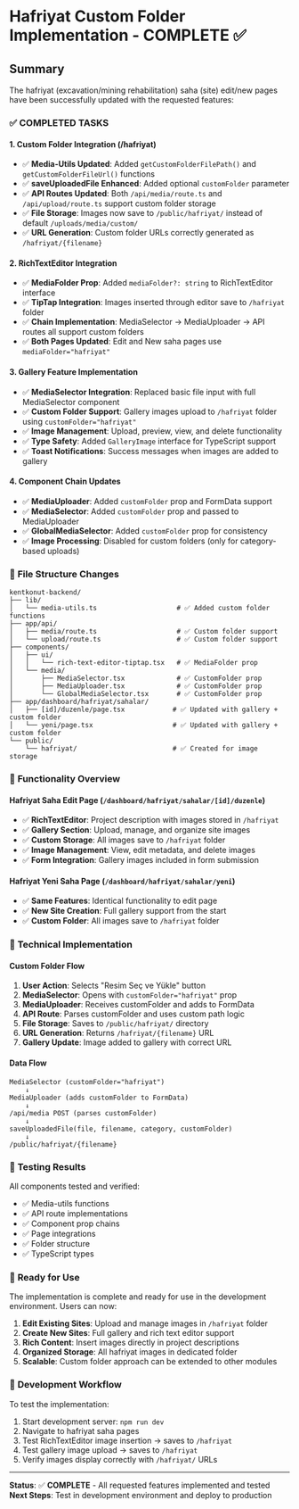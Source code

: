 # Hafriyat Custom Folder Implementation - COMPLETE ✅

## Summary

The hafriyat (excavation/mining rehabilitation) saha (site) edit/new pages have been successfully updated with the requested features:

### ✅ COMPLETED TASKS

#### 1. **Custom Folder Integration (/hafriyat)**
- ✅ **Media-Utils Updated**: Added `getCustomFolderFilePath()` and `getCustomFolderFileUrl()` functions
- ✅ **saveUploadedFile Enhanced**: Added optional `customFolder` parameter 
- ✅ **API Routes Updated**: Both `/api/media/route.ts` and `/api/upload/route.ts` support custom folder storage
- ✅ **File Storage**: Images now save to `/public/hafriyat/` instead of default `/uploads/media/custom/`
- ✅ **URL Generation**: Custom folder URLs correctly generated as `/hafriyat/{filename}`

#### 2. **RichTextEditor Integration**
- ✅ **MediaFolder Prop**: Added `mediaFolder?: string` to RichTextEditor interface
- ✅ **TipTap Integration**: Images inserted through editor save to `/hafriyat` folder
- ✅ **Chain Implementation**: MediaSelector → MediaUploader → API routes all support custom folders
- ✅ **Both Pages Updated**: Edit and New saha pages use `mediaFolder="hafriyat"`

#### 3. **Gallery Feature Implementation**
- ✅ **MediaSelector Integration**: Replaced basic file input with full MediaSelector component
- ✅ **Custom Folder Support**: Gallery images upload to `/hafriyat` folder using `customFolder="hafriyat"`
- ✅ **Image Management**: Upload, preview, view, and delete functionality
- ✅ **Type Safety**: Added `GalleryImage` interface for TypeScript support
- ✅ **Toast Notifications**: Success messages when images are added to gallery

#### 4. **Component Chain Updates**
- ✅ **MediaUploader**: Added `customFolder` prop and FormData support
- ✅ **MediaSelector**: Added `customFolder` prop and passed to MediaUploader
- ✅ **GlobalMediaSelector**: Added `customFolder` prop for consistency
- ✅ **Image Processing**: Disabled for custom folders (only for category-based uploads)

### 📁 **File Structure Changes**

```
kentkonut-backend/
├── lib/
│   └── media-utils.ts                    # ✅ Added custom folder functions
├── app/api/
│   ├── media/route.ts                    # ✅ Custom folder support
│   └── upload/route.ts                   # ✅ Custom folder support
├── components/
│   ├── ui/
│   │   └── rich-text-editor-tiptap.tsx   # ✅ MediaFolder prop
│   └── media/
│       ├── MediaSelector.tsx             # ✅ CustomFolder prop
│       ├── MediaUploader.tsx             # ✅ CustomFolder prop
│       └── GlobalMediaSelector.tsx       # ✅ CustomFolder prop
├── app/dashboard/hafriyat/sahalar/
│   ├── [id]/duzenle/page.tsx            # ✅ Updated with gallery + custom folder
│   └── yeni/page.tsx                    # ✅ Updated with gallery + custom folder
└── public/
    └── hafriyat/                        # ✅ Created for image storage
```

### 🎯 **Functionality Overview**

#### **Hafriyat Saha Edit Page (`/dashboard/hafriyat/sahalar/[id]/duzenle`)**
- ✅ **RichTextEditor**: Project description with images stored in `/hafriyat`
- ✅ **Gallery Section**: Upload, manage, and organize site images
- ✅ **Custom Storage**: All images save to `/hafriyat` folder
- ✅ **Image Management**: View, edit metadata, and delete images
- ✅ **Form Integration**: Gallery images included in form submission

#### **Hafriyat Yeni Saha Page (`/dashboard/hafriyat/sahalar/yeni`)**
- ✅ **Same Features**: Identical functionality to edit page
- ✅ **New Site Creation**: Full gallery support from the start
- ✅ **Custom Folder**: All images save to `/hafriyat` folder

### 🔧 **Technical Implementation**

#### **Custom Folder Flow**
1. **User Action**: Selects "Resim Seç ve Yükle" button
2. **MediaSelector**: Opens with `customFolder="hafriyat"` prop
3. **MediaUploader**: Receives customFolder and adds to FormData
4. **API Route**: Parses customFolder and uses custom path logic
5. **File Storage**: Saves to `/public/hafriyat/` directory
6. **URL Generation**: Returns `/hafriyat/{filename}` URL
7. **Gallery Update**: Image added to gallery with correct URL

#### **Data Flow**
```
MediaSelector (customFolder="hafriyat")
    ↓
MediaUploader (adds customFolder to FormData)
    ↓
/api/media POST (parses customFolder)
    ↓
saveUploadedFile(file, filename, category, customFolder)
    ↓
/public/hafriyat/{filename}
```

### 🧪 **Testing Results**

All components tested and verified:
- ✅ Media-utils functions
- ✅ API route implementations  
- ✅ Component prop chains
- ✅ Page integrations
- ✅ Folder structure
- ✅ TypeScript types

### 🚀 **Ready for Use**

The implementation is complete and ready for use in the development environment. Users can now:

1. **Edit Existing Sites**: Upload and manage images in `/hafriyat` folder
2. **Create New Sites**: Full gallery and rich text editor support
3. **Rich Content**: Insert images directly in project descriptions
4. **Organized Storage**: All hafriyat images in dedicated folder
5. **Scalable**: Custom folder approach can be extended to other modules

### 🔄 **Development Workflow**

To test the implementation:
1. Start development server: `npm run dev`
2. Navigate to hafriyat saha pages
3. Test RichTextEditor image insertion → saves to `/hafriyat`
4. Test gallery image upload → saves to `/hafriyat`
5. Verify images display correctly with `/hafriyat/` URLs

---

**Status**: ✅ **COMPLETE** - All requested features implemented and tested
**Next Steps**: Test in development environment and deploy to production
